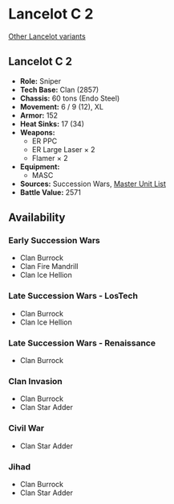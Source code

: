 # Lancelot C 2

[Other Lancelot variants](../lancelot.md)

## Lancelot C 2
- **Role:** Sniper
- **Tech Base:** Clan (2857)
- **Chassis:** 60 tons (Endo Steel)
- **Movement:** 6 / 9 (12), XL
- **Armor:** 152
- **Heat Sinks:** 17 (34)
- **Weapons:**
  - ER PPC
  - ER Large Laser × 2
  - Flamer × 2
- **Equipment:**
  - MASC
- **Sources:** Succession Wars, [Master Unit List](http://masterunitlist.info/Unit/Details/7627/lancelot-c-2)
- **Battle Value:** 2571

## Availability

### Early Succession Wars
- Clan Burrock
- Clan Fire Mandrill
- Clan Ice Hellion

### Late Succession Wars - LosTech
- Clan Burrock
- Clan Ice Hellion

### Late Succession Wars - Renaissance
- Clan Burrock

### Clan Invasion
- Clan Burrock
- Clan Star Adder

### Civil War
- Clan Star Adder

### Jihad
- Clan Burrock
- Clan Star Adder

